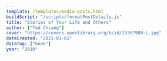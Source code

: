 ```yaml
---
template: /templates/media-posts.html
buildScript: "/scripts/formatPostDetails.js"
title: "Stories of Your Life and Others"
author: ["Ted Chiang"]
cover: "https://covers.openlibrary.org/b/id/13367980-L.jpg"
dateCreated: "2021-01-01"
dataTag: ["book"]
year: "2010"
---
```


